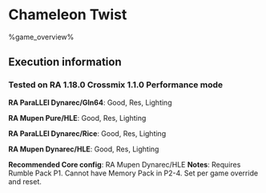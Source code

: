 # Chameleon Twist 

%game_overview%

## Execution information

### Tested on RA 1.18.0 Crossmix 1.1.0 Performance mode

**RA ParaLLEl Dynarec/Gln64**: Good, Res, Lighting

**RA Mupen Pure/HLE**: Good, Res, Lighting

**RA ParaLLEl Dynarec/Rice**: Good, Res, Lighting

**RA Mupen Dynarec/HLE**: Good, Res, Lighting

**Recommended Core config**: RA Mupen Dynarec/HLE
**Notes**: Requires Rumble Pack P1. Cannot have Memory Pack in P2-4. Set per game override and reset.